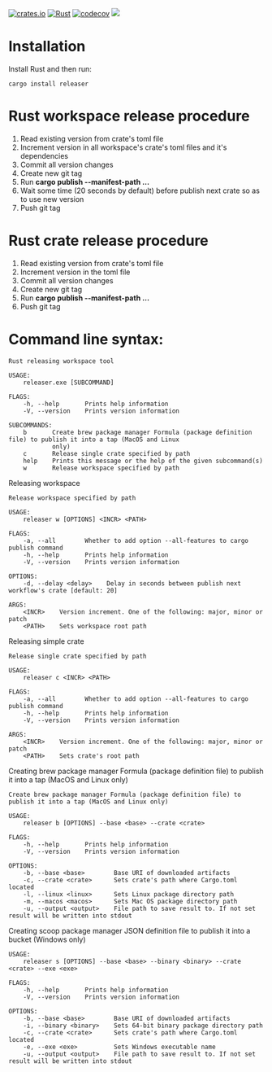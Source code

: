 [![crates.io](https://img.shields.io/crates/v/releaser.svg)](https://crates.io/crates/releaser)
[![Rust](https://github.com/aegoroff/releaser/actions/workflows/rust.yml/badge.svg)](https://github.com/aegoroff/releaser/actions/workflows/rust.yml)
[![codecov](https://codecov.io/gh/aegoroff/releaser/branch/master/graph/badge.svg?token=A2vtLxosWU)](https://codecov.io/gh/aegoroff/releaser)
[![](https://tokei.rs/b1/github/aegoroff/releaser?category=code)](https://github.com/XAMPPRocky/tokei)

# Installation
Install Rust and then run:
```shell
cargo install releaser
```
# Rust workspace release procedure
1. Read existing version from crate's toml file
2. Increment version in all workspace's crate's toml files and it's dependencies
3. Commit all version changes
4. Create new git tag
5. Run **cargo publish --manifest-path …**
6. Wait some time (20 seconds by default) before publish next crate so as to use new version   
7. Push git tag

# Rust crate release procedure
1. Read existing version from crate's toml file
2. Increment version in the toml file
3. Commit all version changes
4. Create new git tag
5. Run **cargo publish --manifest-path …**
6. Push git tag

# Command line syntax:
```
Rust releasing workspace tool

USAGE:
    releaser.exe [SUBCOMMAND]

FLAGS:
    -h, --help       Prints help information
    -V, --version    Prints version information

SUBCOMMANDS:
    b       Create brew package manager Formula (package definition file) to publish it into a tap (MacOS and Linux
            only)
    c       Release single crate specified by path
    help    Prints this message or the help of the given subcommand(s)
    w       Release workspace specified by path
```
Releasing workspace
```
Release workspace specified by path

USAGE:
    releaser w [OPTIONS] <INCR> <PATH>

FLAGS:
    -a, --all        Whether to add option --all-features to cargo publish command
    -h, --help       Prints help information
    -V, --version    Prints version information

OPTIONS:
    -d, --delay <delay>    Delay in seconds between publish next workflow's crate [default: 20]

ARGS:
    <INCR>    Version increment. One of the following: major, minor or patch
    <PATH>    Sets workspace root path
```
Releasing simple crate
```
Release single crate specified by path

USAGE:
    releaser c <INCR> <PATH>

FLAGS:
    -a, --all        Whether to add option --all-features to cargo publish command
    -h, --help       Prints help information
    -V, --version    Prints version information

ARGS:
    <INCR>    Version increment. One of the following: major, minor or patch
    <PATH>    Sets crate's root path
```
Creating brew package manager Formula (package definition file) to publish it into a tap (MacOS and Linux
only)
```
Create brew package manager Formula (package definition file) to publish it into a tap (MacOS and Linux only)

USAGE:
    releaser b [OPTIONS] --base <base> --crate <crate>

FLAGS:
    -h, --help       Prints help information
    -V, --version    Prints version information

OPTIONS:
    -b, --base <base>        Base URI of downloaded artifacts
    -c, --crate <crate>      Sets crate's path where Cargo.toml located
    -l, --linux <linux>      Sets Linux package directory path
    -m, --macos <macos>      Sets Mac OS package directory path
    -u, --output <output>    File path to save result to. If not set result will be written into stdout
```
Creating scoop package manager JSON definition file to publish it into a bucket (Windows only)
```
USAGE:
    releaser s [OPTIONS] --base <base> --binary <binary> --crate <crate> --exe <exe>

FLAGS:
    -h, --help       Prints help information
    -V, --version    Prints version information

OPTIONS:
    -b, --base <base>        Base URI of downloaded artifacts
    -i, --binary <binary>    Sets 64-bit binary package directory path
    -c, --crate <crate>      Sets crate's path where Cargo.toml located
    -e, --exe <exe>          Sets Windows executable name
    -u, --output <output>    File path to save result to. If not set result will be written into stdout
```